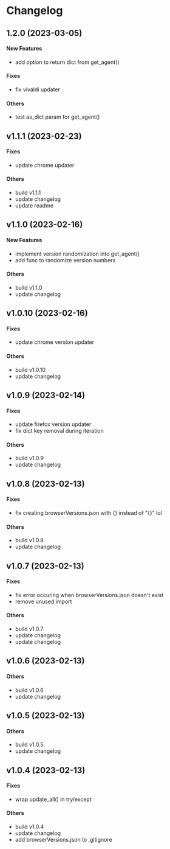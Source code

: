 # Changelog

## 1.2.0 (2023-03-05)

#### New Features

* add option to return dict from get_agent()
#### Fixes

* fix vivaldi updater
#### Others

* test as_dict param for get_agent()


## v1.1.1 (2023-02-23)

#### Fixes

* update chrome updater
#### Others

* build v1.1.1
* update changelog
* update readme


## v1.1.0 (2023-02-16)

#### New Features

* implement version randomization into get_agent()
* add func to randomize version numbers
#### Others

* build v1.1.0
* update changelog


## v1.0.10 (2023-02-16)

#### Fixes

* update chrome version updater
#### Others

* build v1.0.10
* update changelog


## v1.0.9 (2023-02-14)

#### Fixes

* update firefox version updater
* fix dict key removal during iteration
#### Others

* build v1.0.9
* update changelog


## v1.0.8 (2023-02-13)

#### Fixes

* fix creating browserVersions.json with {} instead of "{}" lol
#### Others

* build v1.0.8
* update changelog


## v1.0.7 (2023-02-13)

#### Fixes

* fix error occuring when browserVersions.json doesn't exist
* remove unused import
#### Others

* build v1.0.7
* update changelog
* update changelog


## v1.0.6 (2023-02-13)

#### Others

* build v1.0.6
* update changelog


## v1.0.5 (2023-02-13)

#### Others

* build v1.0.5
* update changelog


## v1.0.4 (2023-02-13)

#### Fixes

* wrap update_all() in try/except
#### Others

* build v1.0.4
* update changelog
* add browserVersions.json to .gitignore